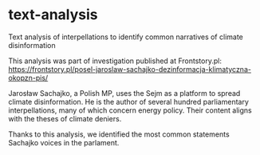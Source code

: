 # text-analysis
Text analysis of interpellations to identify common narratives of climate disinformation

This analysis was part of investigation published at Frontstory.pl: https://frontstory.pl/posel-jaroslaw-sachajko-dezinformacja-klimatyczna-okopzn-pis/

Jarosław Sachajko, a Polish MP, uses the Sejm as a platform to spread climate disinformation. He is the author of several hundred parliamentary interpellations, many of which concern energy policy. Their content aligns with the theses of climate deniers. 

Thanks to this analysis, we identified the most common statements Sachajko voices in the parlament.
